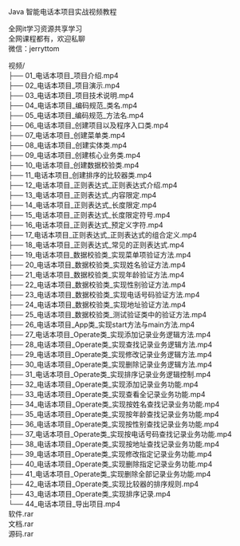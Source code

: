 Java 智能电话本项目实战视频教程

全网it学习资源共享学习<br>全网课程都有，欢迎私聊<br>微信：jerryttom<br>

视频/<br> ├── 01_电话本项目_项目介绍.mp4<br> ├── 02_电话本项目_项目演示.mp4<br> ├── 03_电话本项目_项目技术说明.mp4<br> ├── 04_电话本项目_编码规范_类名.mp4<br> ├── 05_电话本项目_编码规范_方法名.mp4<br> ├── 06_电话本项目_创建项目以及程序入口类.mp4<br> ├── 07_电话本项目_创建菜单类.mp4<br> ├── 08_电话本项目_创建实体类.mp4<br> ├── 09_电话本项目_创建核心业务类.mp4<br> ├── 10_电话本项目_创建数据校验类.mp4<br> ├── 11_电话本项目_创建排序的比较器类.mp4<br> ├── 12_电话本项目_正则表达式_正则表达式介绍.mp4<br> ├── 13_电话本项目_正则表达式_内容限定.mp4<br> ├── 14_电话本项目_正则表达式_长度限定.mp4<br> ├── 15_电话本项目_正则表达式_长度限定符号.mp4<br> ├── 16_电话本项目_正则表达式_预定义字符.mp4<br> ├── 17_电话本项目_正则表达式_正则表达式的组合定义.mp4<br> ├── 18_电话本项目_正则表达式_常见的正则表达式.mp4<br> ├── 19_电话本项目_数据校验类_实现菜单项验证方法.mp4<br> ├── 20_电话本项目_数据校验类_实现姓名验证方法.mp4<br> ├── 21_电话本项目_数据校验类_实现年龄验证方法.mp4<br> ├── 22_电话本项目_数据校验类_实现性别验证方法.mp4<br> ├── 23_电话本项目_数据校验类_实现电话号码验证方法.mp4<br> ├── 24_电话本项目_数据校验类_实现地址验证方法.mp4<br> ├── 25_电话本项目_数据校验类_测试验证类中的验证方法.mp4<br> ├── 26_电话本项目_App类_实现start方法与main方法.mp4<br> ├── 27_电话本项目_Operate类_实现添加记录业务逻辑方法.mp4<br> ├── 28_电话本项目_Operate类_实现查找记录业务逻辑方法.mp4<br> ├── 29_电话本项目_Operate类_实现修改记录业务逻辑方法.mp4<br> ├── 30_电话本项目_Operate类_实现删除记录业务逻辑方法.mp4<br> ├── 31_电话本项目_Operate类_实现排序记录业务逻辑控制.mp4<br> ├── 32_电话本项目_Operate类_实现添加记录业务功能.mp4<br> ├── 33_电话本项目_Operate类_实现查看全记录业务功能.mp4<br> ├── 34_电话本项目_Operate类_实现按姓名查找记录业务功能.mp4<br> ├── 35_电话本项目_Operate类_实现按年龄查找记录业务功能.mp4<br> ├── 36_电话本项目_Operate类_实现按性别查找记录业务功能.mp4<br> ├── 37_电话本项目_Operate类_实现按电话号码查找记录业务功能.mp4<br> ├── 38_电话本项目_Operate类_实现按地址查找记录业务功能.mp4<br> ├── 39_电话本项目_Operate类_实现修改指定记录业务功能.mp4<br> ├── 40_电话本项目_Operate类_实现删除指定记录业务功能.mp4<br> ├── 41_电话本项目_Operate类_实现删除全部记录业务功能.mp4<br> ├── 42_电话本项目_Operate类_实现比较器的排序规则.mp4<br> ├── 43_电话本项目_Operate类_实现排序记录.mp4<br> └── 44_电话本项目_导出项目.mp4<br> 软件.rar<br> 文档.rar<br> 源码.rar